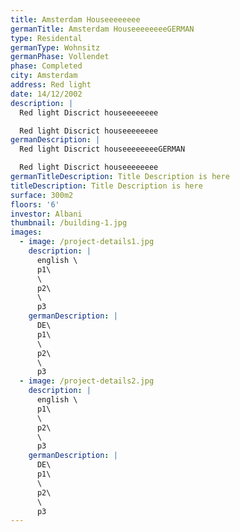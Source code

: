 ```yaml
---
title: Amsterdam Houseeeeeeee
germanTitle: Amsterdam HouseeeeeeeeGERMAN
type: Residental
germanType: Wohnsitz
germanPhase: Vollendet
phase: Completed
city: Amsterdam
address: Red light
date: 14/12/2002
description: |
  Red light Discrict houseeeeeeee

  Red light Discrict houseeeeeeee
germanDescription: |
  Red light Discrict houseeeeeeeeGERMAN

  Red light Discrict houseeeeeeee
germanTitleDescription: Title Description is here
titleDescription: Title Description is here
surface: 300m2
floors: '6'
investor: Albani
thumbnail: /building-1.jpg
images:
  - image: /project-details1.jpg
    description: |
      english \
      p1\
      \
      p2\
      \
      p3
    germanDescription: |
      DE\
      p1\
      \
      p2\
      \
      p3
  - image: /project-details2.jpg
    description: |
      english \
      p1\
      \
      p2\
      \
      p3
    germanDescription: |
      DE\
      p1\
      \
      p2\
      \
      p3
---
```


